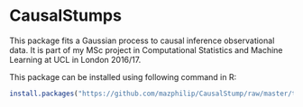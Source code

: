 # CausalStumps
This package fits a Gaussian process to causal inference observational data.  It is part of my MSc project in Computational Statistics and Machine Learning at UCL in London 2016/17.

This package can be installed using following command in R:
```R
install.packages("https://github.com/mazphilip/CausalStump/raw/master/tar/CausalStump_0.1.0.tar.gz", repos = NULL, type = "source")
```


